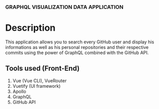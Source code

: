 ### GRAPHQL VISUALIZATION DATA APPLICATION

# Description
This application allows you to search every GitHub user and display his informations 
as well as his personal repositories and their respective commits using the power of 
GraphQL combined with the GitHub API.


## Tools used (Front-End)
1. Vue (Vue CLI), VueRouter
2. Vuetify (UI framework)
3. Apollo
4. GraphQL
4. GitHub API

